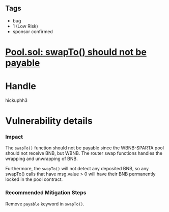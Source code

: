 ## Tags

- bug
- 1 (Low Risk)
- sponsor confirmed

# [Pool.sol: swapTo() should not be payable](https://github.com/code-423n4/2021-07-spartan-findings/issues/46) 

# Handle

hickuphh3


# Vulnerability details

### Impact

The `swapTo()` function should not be payable since the WBNB-SPARTA pool should not receive BNB, but WBNB. The router swap functions handles the wrapping and unwrapping of BNB.

Furthermore, the `swapTo()` will not detect any deposited BNB, so any swapTo() calls that have msg.value > 0 will have their BNB permanently locked in the pool contract. 

### Recommended Mitigation Steps

Remove `payable` keyword in `swapTo()`.

